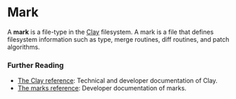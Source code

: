 # Mark

A **mark** is a file-type in the [Clay](/glossary/clay) filesystem. A mark is a file that defines filesystem information such as type, merge routines, diff routines, and patch algorithms.

### Further Reading

- [The Clay reference](/system/kernel/clay): Technical and developer documentation of Clay.
- [The marks reference](/system/kernel/clay/guides/marks): Developer documentation of marks.
